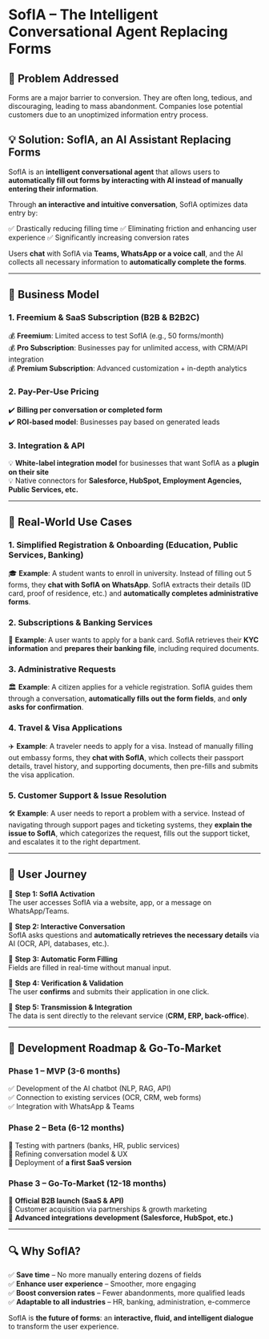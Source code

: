 # SofIA – The Intelligent Conversational Agent Replacing Forms

## 📌 Problem Addressed
Forms are a major barrier to conversion. They are often long, tedious, and discouraging, leading to mass abandonment. Companies lose potential customers due to an unoptimized information entry process.

## 💡 Solution: SofIA, an AI Assistant Replacing Forms
SofIA is an **intelligent conversational agent** that allows users to **automatically fill out forms by interacting with AI instead of manually entering their information**.

Through **an interactive and intuitive conversation**, SofIA optimizes data entry by:

✅ Drastically reducing filling time
✅ Eliminating friction and enhancing user experience
✅ Significantly increasing conversion rates

Users **chat** with SofIA via **Teams, WhatsApp or a voice call**, and the AI collects all necessary information to **automatically complete the forms**.

---

## 🚀 Business Model

### 1. Freemium & SaaS Subscription (B2B & B2B2C)
💰 **Freemium**: Limited access to test SofIA (e.g., 50 forms/month)  
💰 **Pro Subscription**: Businesses pay for unlimited access, with CRM/API integration  
💰 **Premium Subscription**: Advanced customization + in-depth analytics  

### 2. Pay-Per-Use Pricing
✔️ **Billing per conversation or completed form**  
✔️ **ROI-based model**: Businesses pay based on generated leads  

### 3. Integration & API
💡 **White-label integration model** for businesses that want SofIA as a **plugin on their site**  
💡 Native connectors for **Salesforce, HubSpot, Employment Agencies, Public Services, etc.**  

---

## 📌 Real-World Use Cases

### 1. Simplified Registration & Onboarding (Education, Public Services, Banking)
🎓 **Example**: A student wants to enroll in university. Instead of filling out 5 forms, they **chat with SofIA on WhatsApp**. SofIA extracts their details (ID card, proof of residence, etc.) and **automatically completes administrative forms**.

### 2. Subscriptions & Banking Services
🏦 **Example**: A user wants to apply for a bank card. SofIA retrieves their **KYC information** and **prepares their banking file**, including required documents.

### 3. Administrative Requests
🏛️ **Example**: A citizen applies for a vehicle registration. SofIA guides them through a conversation, **automatically fills out the form fields**, and **only asks for confirmation**.

### 4. Travel & Visa Applications
✈️ **Example**: A traveler needs to apply for a visa. Instead of manually filling out embassy forms, they **chat with SofIA**, which collects their passport details, travel history, and supporting documents, then pre-fills and submits the visa application.

### 5. Customer Support & Issue Resolution
🛠 **Example**: A user needs to report a problem with a service. Instead of navigating through support pages and ticketing systems, they **explain the issue to SofIA**, which categorizes the request, fills out the support ticket, and escalates it to the right department.

---

## 📌 User Journey

🔹 **Step 1: SofIA Activation**  
The user accesses SofIA via a website, app, or a message on WhatsApp/Teams.

🔹 **Step 2: Interactive Conversation**  
SofIA asks questions and **automatically retrieves the necessary details** via AI (OCR, API, databases, etc.).

🔹 **Step 3: Automatic Form Filling**  
Fields are filled in real-time without manual input.

🔹 **Step 4: Verification & Validation**  
The user **confirms** and submits their application in one click.

🔹 **Step 5: Transmission & Integration**  
The data is sent directly to the relevant service (**CRM, ERP, back-office**).

---

## 📌 Development Roadmap & Go-To-Market

### Phase 1 – MVP (3-6 months)
✅ Development of the AI chatbot (NLP, RAG, API)  
✅ Connection to existing services (OCR, CRM, web forms)  
✅ Integration with WhatsApp & Teams  

### Phase 2 – Beta (6-12 months)
🚀 Testing with partners (banks, HR, public services)  
🚀 Refining conversation model & UX  
🚀 Deployment of **a first SaaS version**  

### Phase 3 – Go-To-Market (12-18 months)
📢 **Official B2B launch (SaaS & API)**  
📢 Customer acquisition via partnerships & growth marketing  
📢 **Advanced integrations development (Salesforce, HubSpot, etc.)**  

---

## 🔍 Why SofIA?

✅ **Save time** – No more manually entering dozens of fields  
✅ **Enhance user experience** – Smoother, more engaging  
✅ **Boost conversion rates** – Fewer abandonments, more qualified leads  
✅ **Adaptable to all industries** – HR, banking, administration, e-commerce  

SofIA is **the future of forms**: an **interactive, fluid, and intelligent dialogue** to transform the user experience.
